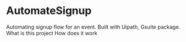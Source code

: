 # AutomateSignup

Automating signup flow for an event. Built with Uipath, Gsuite package.
What is this project
How does it work
